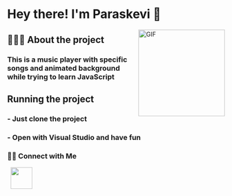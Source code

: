 <h1> Hey there! I'm Paraskevi 👋 </h1>
<img align="right" alt="GIF" src="https://gifdb.com/images/high/kagamine-len-singing-vocaloid-vauiask797ixqj9e.webp" width="200"/>
<h2> 👨🏻‍💻 About the project </h2>

<h3> This is a music player with specific songs and animated background while trying to learn JavaScript </h3>


<h2>Running the project</h2>
<h3>- Just clone the project</h3>
<h3>- Open with Visual Studio and have fun </h3>


<h3> 🤝🏻 Connect with Me </h3>
&nbsp; <a href="http://www.linkedin.com/in/paraskevi-papagiannoula-188769224" target="_blank" rel="noopener noreferrer"><img src="https://img.icons8.com/plasticine/100/000000/linkedin.png" width="50" /></a>
